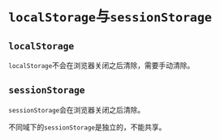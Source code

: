 # `localStorage`与`sessionStorage`

## `localStorage`

`localStorage`不会在浏览器关闭之后清除，需要手动清除。

## `sessionStorage`

`sessionStorage`会在浏览器关闭之后清除。

不同域下的`sessionStorage`是独立的，不能共享。


